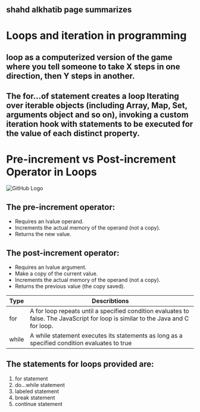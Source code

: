 ## shahd alkhatib page summarizes
# Loops and iteration in programming 

## loop as a computerized version of the game where you tell someone to take X steps in one direction, then Y steps in another. 

## The for...of statement creates a loop Iterating over iterable objects (including Array, Map, Set, arguments object and so on), invoking a custom iteration hook with statements to be executed for the value of each distinct property.



# Pre-increment vs Post-increment Operator in Loops
![GitHub Logo](https://www.incusdata.co.za/blog/wp-content/uploads/2019/09/increment.png)
##  The pre-increment operator:

* Requires an lvalue operand.
* Increments the actual memory of the operand (not a copy).
* Returns the new value.

## The post-increment operator:
* Requires an lvalue argument.
* Make a copy of the current value.
* Increments the actual memory of the operand (not a copy).
* Returns the previous value (the copy saved).


Type  | Describtions
------------ | -------------
for | A for loop repeats until a specified condition evaluates to false. The JavaScript for loop is similar to the Java and C for loop.
while |A while statement executes its statements as long as a specified condition evaluates to true
## The statements for loops provided  are:
1. for statement
2. do...while statement
3. labeled statement
4. break statement
5. continue statement



